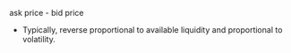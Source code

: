 ask price - bid price
- Typically, reverse proportional to available liquidity and proportional to volatility.
